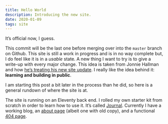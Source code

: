 ```yaml
---
title: Hello World
description: Introducing the new site.
date: 2020-01-09
tags: site
---
```

It’s official now, I guess.

This commit will be the last one before merging over into the `master` branch on Github. This site is still a work in progress and is in no way complete but, I do feel like it is in a _usable_ state. A new thing I want to try is to give a write-up with every major change. This idea is taken from Jonnie Hallman and how [he’s treating his new site update](https://destroytoday.com/). I really like the idea behind it: **learning and building in public**. 

I am starting this post a bit later in the process than he did, so here is a general rundown of where the site is at.

The site is running on an Eleventy back end. I rolled my own starter kit from scratch in order to learn how to use it. It’s called [Journal](https://github.com/ethanshutt/journal). Currently I have a working blog, an [about page](/personal) (albeit one with old copy), and a functional [404 page](/404).